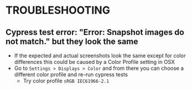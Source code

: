 # TROUBLESHOOTING

## Cypress test error: "Error: Snapshot images do not match." but they look the same

- If the expected and actual screenshots look the same except for color differences this could be caused by a Color Profile setting in OSX
- Go to `Settings > Displays > Color` and from there you can choose a different color profile and re-run cypress tests
  - Try color profile `sRGB IEC61966-2.1`
